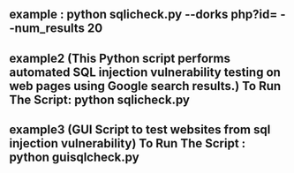 example : python sqlicheck.py --dorks php?id= --num_results 20
-----------------------------------------------------------------
example2 (This Python script performs automated SQL injection vulnerability testing on web pages using Google search results.) To Run The Script: python sqlicheck.py 
-----------------------------------------------------------------
example3 (GUI Script to test websites from sql injection vulnerability) To Run The Script : python guisqlcheck.py
-----------------------------------------------------------------
